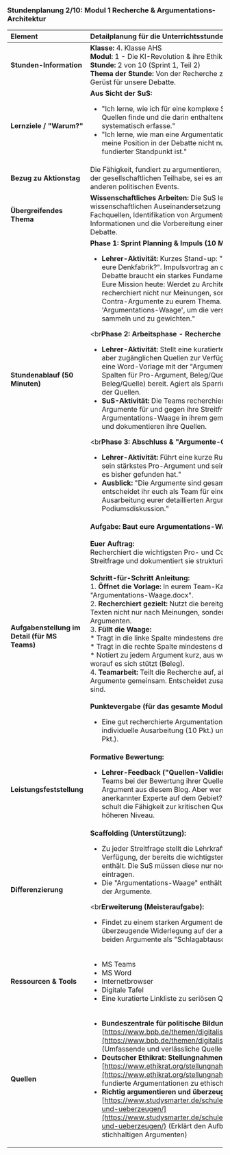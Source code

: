 ### **Stundenplanung 2/10: Modul 1 Recherche & Argumentations-Architektur**

| **Element** | **Detailplanung für die Unterrichtsstunde** |
| :--- | :--- |
| **Stunden-Information** | **Klasse:** 4. Klasse AHS<br>**Modul:** 1 - Die KI-Revolution & ihre Ethik<br>**Stunde:** 2 von 10 (Sprint 1, Teil 2)<br>**Thema der Stunde:** Von der Recherche zur Argumentation: Wir bauen das Gerüst für unsere Debatte. |
| **Lernziele / "Warum?"** | **Aus Sicht der SuS:**<br><ul><li>"Ich lerne, wie ich für eine komplexe Streitfrage relevante und seriöse Quellen finde und die darin enthaltenen Argumente für Pro und Contra systematisch erfasse."</li><li>"Ich lerne, wie man eine Argumentationskette logisch aufbaut, damit meine Position in der Debatte nicht nur eine Meinung, sondern ein fundierter Standpunkt ist."</li></ul> |
| **Bezug zu Aktionstag** | Die Fähigkeit, fundiert zu argumentieren, ist die Grundlage für jede Form der gesellschaftlichen Teilhabe, sei es am **Tag der Demokratie** oder bei anderen politischen Events. |
| **Übergreifendes Thema** | **Wissenschaftliches Arbeiten:** Die SuS lernen die Grundlagen der wissenschaftlichen Auseinandersetzung mit einem Thema: Recherche in Fachquellen, Identifikation von Argumenten, Strukturierung von Informationen und die Vorbereitung einer strukturierten, faktenbasierten Debatte. |
| **Stundenablauf (50 Minuten)** | **Phase 1: Sprint Planning & Impuls (10 Min.)**<br><ul><li>**Lehrer-Aktivität:** Kurzes Stand-up: "Welche Streitfrage untersucht eure Denkfabrik?". Impulsvortrag an der digitalen Tafel: "Jede gute Debatte braucht ein starkes Fundament aus Fakten und Argumenten. Eure Mission heute: Werdet zu Architekten eurer Argumentation. Ihr recherchiert nicht nur Meinungen, sondern die stärksten Pro- und Contra-Argumente zu eurem Thema. Wir nutzen dafür eine 'Argumentations-Waage', um die verschiedenen Positionen zu sammeln und zu gewichten."</li></ul><br**Phase 2: Arbeitsphase - Recherche & Strukturierung (30 Min.)**<br><ul><li>**Lehrer-Aktivität:** Stellt eine kuratierte Linkliste mit anspruchsvollen, aber zugänglichen Quellen zur Verfügung (z.B. bpb, Ethikrat). Stellt eine Word-Vorlage mit der "Argumentations-Waage" (Tabelle mit Spalten für Pro-Argument, Beleg/Quelle und Contra-Argument, Beleg/Quelle) bereit. Agiert als Sparringspartner für die Interpretation der Quellen.</li><li>**SuS-Aktivität:** Die Teams recherchieren in den vorgegebenen Quellen Argumente für und gegen ihre Streitfrage. Sie füllen die Argumentations-Waage in ihrem gemeinsamen Word-Dokument aus und dokumentieren ihre Quellen.</li></ul><br**Phase 3: Abschluss & "Argumente-Check" (10 Min.)**<br><ul><li>**Lehrer-Aktivität:** Führt eine kurze Runde durch. "Jedes Team nennt sein stärkstes Pro-Argument und sein stärkstes Contra-Argument, das es bisher gefunden hat."</li><li>**Ausblick:** "Die Argumente sind gesammelt! Nächste Woche entscheidet ihr euch als Team für eine Position und beginnt mit der Ausarbeitung eurer detaillierten Argumentationslinie für die Podiumsdiskussion."</li></ul> |
| **Aufgabenstellung im Detail (für MS Teams)** | **Aufgabe: Baut eure Argumentations-Waage!**<br><br>**Euer Auftrag:**<br>Recherchiert die wichtigsten Pro- und Contra-Argumente zu eurer Streitfrage und dokumentiert sie strukturiert.<br><br>**Schritt-für-Schritt Anleitung:**<br>1.  **Öffnet die Vorlage:** In eurem Team-Kanal findet ihr die Datei "Argumentations-Waage.docx".<br>2.  **Recherchiert gezielt:** Nutzt die bereitgestellte Linkliste. Sucht in den Texten nicht nur nach Meinungen, sondern nach gut begründeten Argumenten.<br>3.  **Füllt die Waage:**<br>    *   Tragt in die linke Spalte mindestens drei starke **Pro-Argumente** ein.<br>    *   Tragt in die rechte Spalte mindestens drei starke **Contra-Argumente** ein.<br>    *   Notiert zu jedem Argument kurz, aus welcher Quelle es stammt oder worauf es sich stützt (Beleg).<br>4.  **Teamarbeit:** Teilt die Recherche auf, aber diskutiert die gefundenen Argumente gemeinsam. Entscheidet zusammen, welches die stärksten sind.<br><br>**Punktevergabe (für das gesamte Modul):**<br><ul><li>Eine gut recherchierte Argumentations-Waage ist die Grundlage für die individuelle Ausarbeitung (10 Pkt.) und die Podiumsdiskussion (25 Pkt.).</li></ul> |
| **Leistungsfeststellung** | **Formative Bewertung:**<br><ul><li>**Lehrer-Feedback ("Quellen-Validierung"):** Die Lehrkraft coacht die Teams bei der Bewertung ihrer Quellen. "Das ist ein interessantes Argument aus diesem Blog. Aber wer ist der Autor? Ist er ein anerkannter Experte auf dem Gebiet? Lasst uns das prüfen." Dies schult die Fähigkeit zur kritischen Quellenbewertung auf einem höheren Niveau.</li></ul> |
| **Differenzierung** | **Scaffolding (Unterstützung):**<br><ul><li>Zu jeder Streitfrage stellt die Lehrkraft einen "Basis-Artikel" zur Verfügung, der bereits die wichtigsten Pro- und Contra-Argumente enthält. Die SuS müssen diese nur noch extrahieren und in die Vorlage eintragen.</li><li>Die "Argumentations-Waage" enthält Satzanfänge zur Strukturierung der Argumente.</li></ul><br**Erweiterung (Meisteraufgabe):**<br><ul><li>Findet zu einem starken Argument der einen Seite eine direkte, überzeugende Widerlegung auf der anderen Seite. Markiert diese beiden Argumente als "Schlagabtausch" in eurer Tabelle.</li></ul> |
| **Ressourcen & Tools** | <ul><li>MS Teams</li><li>MS Word</li><li>Internetbrowser</li><li>Digitale Tafel</li><li>Eine kuratierte Linkliste zu seriösen Quellen</li></ul> |
| **Quellen**| <ul><li>**Bundeszentrale für politische Bildung (bpb): Dossier KI:** [https://www.bpb.de/themen/digitalisierung/kuenstliche-intelligenz/](https://www.bpb.de/themen/digitalisierung/kuenstliche-intelligenz/) (Umfassende und verlässliche Quelle für Grundlagen und Debatten)</li><li>**Deutscher Ethikrat: Stellungnahmen:** [https://www.ethikrat.org/stellungnahmen/](https://www.ethikrat.org/stellungnahmen/) (Quelle für hochkarätige, fundierte Argumentationen zu ethischen Fragen)</li><li>**Richtig argumentieren und überzeugen (Studysmarter):** [https://www.studysmarter.de/schule/deutsch/rhetorik/argumentieren-und-ueberzeugen/](https://www.studysmarter.de/schule/deutsch/rhetorik/argumentieren-und-ueberzeugen/) (Erklärt den Aufbau und die Struktur von stichhaltigen Argumenten)</li></ul> |

